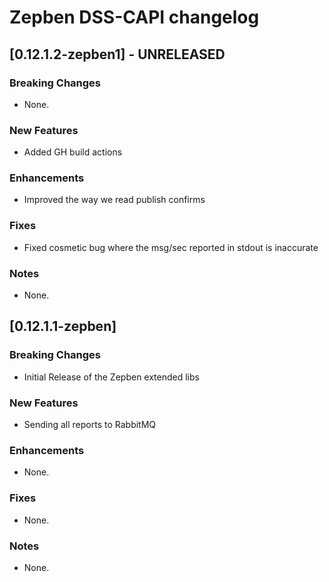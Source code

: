 # Zepben DSS-CAPI changelog
## [0.12.1.2-zepben1] - UNRELEASED
### Breaking Changes
* None.

### New Features
* Added GH build actions

### Enhancements
* Improved the way we read publish confirms

### Fixes
* Fixed cosmetic bug where the msg/sec reported in stdout is inaccurate

### Notes
* None.

## [0.12.1.1-zepben] 
### Breaking Changes

* Initial Release of the Zepben extended libs

### New Features
* Sending all reports to RabbitMQ

### Enhancements
* None.

### Fixes
* None.

### Notes
* None.


